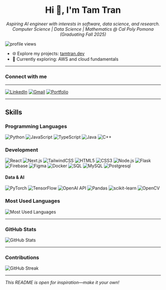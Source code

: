 <h1 align="center">Hi 👋, I'm Tam Tran</h1>
<p align="center">
  <em>Aspiring AI engineer with interests in software, data science, and research.<br>
  Computer Science | Data Science | Mathematics @ Cal Poly Pomona (Graduating Fall 2025)</em>
</p>

<p>
  <img src="https://komarev.com/ghpvc/?username=itistamtran&style=flat-square&color=blue" alt="profile views"/>
</p>


- 🌐 Explore my projects: [tamtran.dev](https://tamtran.vercel.app/projects)
- 🚀 Currently exploring: AWS and cloud fundamentals

---

### Connect with me
---
[![LinkedIn](https://img.shields.io/badge/LinkedIn-blue?logo=linkedin)](https://www.linkedin.com/in/tamtran-/)
[![Gmail](https://img.shields.io/badge/Gmail-red?logo=gmail&logoColor=white)](mailto:itistamtran@gmail.com)
[![Portfolio](https://img.shields.io/badge/Portfolio-website?logo=githubpages)](https://tamtran.vercel.app)

---

## Skills

### Programming Languages
![Python](https://img.shields.io/badge/-Python-333?style=flat&logo=python)
![JavaScript](https://img.shields.io/badge/-JavaScript-333?style=flat&logo=javascript)
![TypeScript](https://img.shields.io/badge/-TypeScript-333?style=flat&logo=typescript)
![Java](https://img.shields.io/badge/-Java-333?style=flat&logo=java)
![C++](https://img.shields.io/badge/-C++-333?style=flat&logo=cplusplus)

### Development
![React](https://img.shields.io/badge/-React-333?style=flat&logo=react)
![Next.js](https://img.shields.io/badge/-Next.js-333?style=flat&logo=next.js)
![TailwindCSS](https://img.shields.io/badge/-TailwindCSS-333?style=flat&logo=tailwindcss)
![HTML5](https://img.shields.io/badge/-HTML5-333?style=flat&logo=html5)
![CSS3](https://img.shields.io/badge/-CSS3-333?style=flat&logo=css3)
![Node.js](https://img.shields.io/badge/-Node.js-333?style=flat&logo=node.js)
![Flask](https://img.shields.io/badge/-Flask-333?style=flat&logo=flask)
![Firebase](https://img.shields.io/badge/-Firebase-333?style=flat&logo=firebase)
![Figma](https://img.shields.io/badge/-Figma-333?style=flat&logo=figma)
![Docker](https://img.shields.io/badge/-Docker-333?style=flat&logo=docker)
![SQL](https://img.shields.io/badge/-SQL-333?style=flat&logo=mysql)
![MySQL](https://img.shields.io/badge/-MySQL-333?style=flat&logo=mysql)
![Postgresql](https://img.shields.io/badge/-Neon-333?style=flat&logo=postgresql)

#### Data & AI
![PyTorch](https://img.shields.io/badge/-PyTorch-333?style=flat&logo=pytorch)
![TensorFlow](https://img.shields.io/badge/-TensorFlow-333?style=flat&logo=tensorflow)
![OpenAI API](https://img.shields.io/badge/-OpenAI_API-333?style=flat&logo=openai)
![Pandas](https://img.shields.io/badge/-Pandas-333?style=flat&logo=pandas)
![scikit-learn](https://img.shields.io/badge/-scikit--learn-333?style=flat&logo=scikitlearn)
![OpenCV](https://img.shields.io/badge/-OpenCV-333?style=flat&logo=opencv)

### Most Used Languages
<img src="https://github-readme-stats.vercel.app/api/top-langs/?username=itistamtran&layout=compact&hide_border=true&langs_count=6" alt="Most Used Languages" />

---

### GitHub Stats

<p>
  <img src="https://github-readme-stats.vercel.app/api?username=itistamtran&show_icons=true&hide_border=true" alt="GitHub Stats" />
</p>

---

### Contributions

![GitHub Streak](https://github-readme-streak-stats.herokuapp.com/?user=itistamtran&hide_border=true)


---

*This README is open for inspiration—make it your own!*
